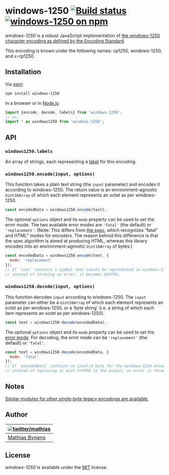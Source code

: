 # windows-1250 [![Build status](https://github.com/mathiasbynens/windows-1250/workflows/run-checks/badge.svg)](https://github.com/mathiasbynens/windows-1250/actions?query=workflow%3Arun-checks) [![windows-1250 on npm](https://img.shields.io/npm/v/windows-1250)](https://www.npmjs.com/package/windows-1250)

_windows-1250_ is a robust JavaScript implementation of [the windows-1250 character encoding as defined by the Encoding Standard](https://encoding.spec.whatwg.org/#windows-1250).

This encoding is known under the following names: cp1250, windows-1250, and x-cp1250.

## Installation

Via [npm](https://www.npmjs.com/):

```bash
npm install windows-1250
```

In a browser or in [Node.js](https://nodejs.org/):

```js
import {encode, decode, labels} from 'windows-1250';
// or…
import * as windows1250 from 'windows-1250';
```

## API

### `windows1250.labels`

An array of strings, each representing a [label](https://encoding.spec.whatwg.org/#label) for this encoding.

### `windows1250.encode(input, options)`

This function takes a plain text string (the `input` parameter) and encodes it according to windows-1250. The return value is an environment-agnostic `Uint16Array` of which each element represents an octet as per windows-1250.

```js
const encodedData = windows1250.encode(text);
```

The optional `options` object and its `mode` property can be used to set the error mode. The two available error modes are `'fatal'` (the default) or `'replacement'`. (Note: This differs from [the spec](https://encoding.spec.whatwg.org/#error-mode), which recognizes “fatal” and HTML” modes for encoders. The reason behind this difference is that the spec algorithm is aimed at producing HTML, whereas this library encodes into an environment-agnostic `Uint16Array` of bytes.)

```js
const encodedData = windows1250.encode(text, {
  mode: 'replacement'
});
// If `text` contains a symbol that cannot be represented in windows-1250,
// instead of throwing an error, it becomes 0xFFFD.
```

### `windows1250.decode(input, options)`

This function decodes `input` according to windows-1250. The `input` parameter can either be a `Uint16Array` of which each element represents an octet as per windows-1250, or a ‘byte string’ (i.e. a string of which each item represents an octet as per windows-1250).

```js
const text = windows1250.decode(encodedData);
```

The optional `options` object and its `mode` property can be used to set the [error mode](https://encoding.spec.whatwg.org/#error-mode). For decoding, the error mode can be `'replacement'` (the default) or `'fatal'`.

```js
const text = windows1250.decode(encodedData, {
  mode: 'fatal'
});
// If `encodedData` contains an invalid byte for the windows-1250 encoding,
// instead of replacing it with U+FFFD in the output, an error is thrown.
```

## Notes

[Similar modules for other single-byte legacy encodings are available.](https://www.npmjs.com/browse/keyword/legacy-encoding)

## Author

| [![twitter/mathias](https://gravatar.com/avatar/24e08a9ea84deb17ae121074d0f17125?s=70)](https://twitter.com/mathias "Follow @mathias on Twitter") |
|---|
| [Mathias Bynens](https://mathiasbynens.be/) |

## License

_windows-1250_ is available under the [MIT](https://mths.be/mit) license.
